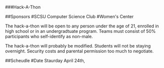 ###Hack-A-Thon


##Sponsors
#SCSU Computer Science Club
#Women's Center

The hack-a-thon will be open to any person under the age of 21, enrolled in high school or in an undergradtuate program. Teams must consist of 50% participants who self-identify as non-male.

The hack-a-thon will probably be modified. Students will not be staying overnight. Security costs and parental permission too much to negotiate.

##Scheudle
#Date Staurday April 24th,
